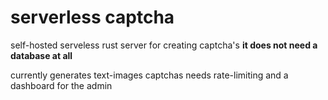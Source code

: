 # serverless captcha

self-hosted serveless rust server for creating captcha's
**it does not need a database at all**

currently generates text-images captchas
needs rate-limiting and a dashboard for the admin
